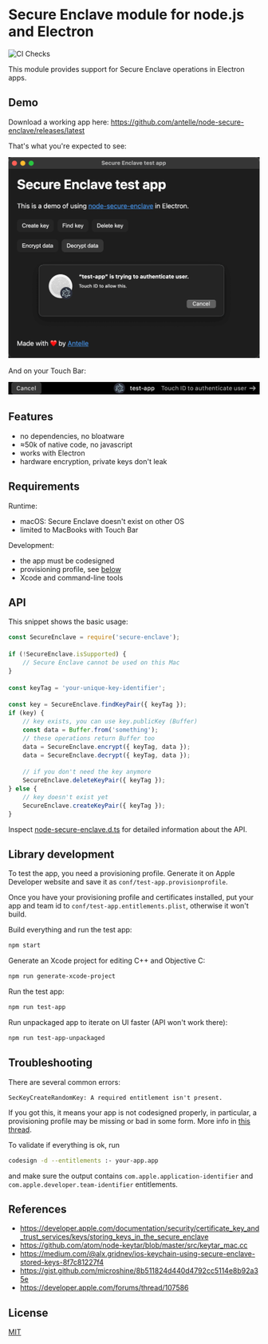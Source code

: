# Secure Enclave module for node.js and Electron

![CI Checks](https://github.com/antelle/node-secure-enclave/workflows/CI%20Checks/badge.svg)

This module provides support for Secure Enclave operations in Electron apps.

## Demo

Download a working app here: https://github.com/antelle/node-secure-enclave/releases/latest

That's what you're expected to see:

<img src="img/test-app.png" width="601" alt="node-secure-enclave screenshot: test app" />

And on your Touch Bar:

<img src="img/touch-bar.png" width="601" alt="node-secure-enclave screenshot: touch bar" />

## Features

- no dependencies, no bloatware
- ≈50k of native code, no javascript
- works with Electron
- hardware encryption, private keys don't leak

## Requirements

Runtime:
- macOS: Secure Enclave doesn't exist on other OS
- limited to MacBooks with Touch Bar

Development:
- the app must be codesigned
- provisioning profile, see [below](#library-development)
- Xcode and command-line tools

## API

This snippet shows the basic usage:

```js
const SecureEnclave = require('secure-enclave');

if (!SecureEnclave.isSupported) {
    // Secure Enclave cannot be used on this Mac
}

const keyTag = 'your-unique-key-identifier';

const key = SecureEnclave.findKeyPair({ keyTag });
if (key) {
    // key exists, you can use key.publicKey (Buffer)
    const data = Buffer.from('something');
    // these operations return Buffer too
    data = SecureEnclave.encrypt({ keyTag, data });
    data = SecureEnclave.decrypt({ keyTag, data });
    
    // if you don't need the key anymore
    SecureEnclave.deleteKeyPair({ keyTag });
} else {
    // key doesn't exist yet
    SecureEnclave.createKeyPair({ keyTag });
}
```

Inspect [node-secure-enclave.d.ts](node-secure-enclave.d.ts) for detailed information about the API.

## Library development

To test the app, you need a provisioning profile. Generate it on Apple Developer website and save it as `conf/test-app.provisionprofile`.

Once you have your provisioning profile and certificates installed, put your app and team id to `conf/test-app.entitlements.plist`, otherwise it won't build.  

Build everything and run the test app:
```sh
npm start
```

Generate an Xcode project for editing C++ and Objective C:
```sh
npm run generate-xcode-project
```

Run the test app:
```sh
npm run test-app
```

Run unpackaged app to iterate on UI faster (API won't work there):
```sh
npm run test-app-unpackaged
```

## Troubleshooting

There are several common errors:

```
SecKeyCreateRandomKey: A required entitlement isn't present.
```

If you got this, it means your app is not codesigned properly, in particular, a provisioning profile may be missing or bad in some form. More info in [this thread](https://developer.apple.com/forums/thread/107586).

To validate if everything is ok, run
```sh
codesign -d --entitlements :- your-app.app
```
and make sure the output contains `com.apple.application-identifier` and `com.apple.developer.team-identifier` entitlements.

## References

- https://developer.apple.com/documentation/security/certificate_key_and_trust_services/keys/storing_keys_in_the_secure_enclave
- https://github.com/atom/node-keytar/blob/master/src/keytar_mac.cc
- https://medium.com/@alx.gridnev/ios-keychain-using-secure-enclave-stored-keys-8f7c81227f4
- https://gist.github.com/microshine/8b511824d440d4792cc5114e8b92a35e
- https://developer.apple.com/forums/thread/107586

## License

[MIT](LICENSE)
